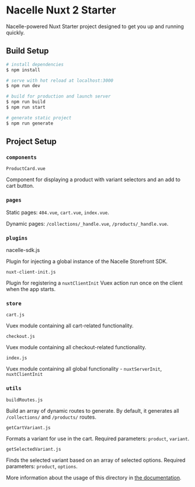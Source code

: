 # Nacelle Nuxt 2 Starter

Nacelle-powered Nuxt Starter project designed to get you up and running quickly.

## Build Setup

```bash
# install dependencies
$ npm install

# serve with hot reload at localhost:3000
$ npm run dev

# build for production and launch server
$ npm run build
$ npm run start

# generate static project
$ npm run generate
```

## Project Setup

### `components`

`ProductCard.vue`

Component for displaying a product with variant selectors and an add to cart button.

### `pages`

Static pages: `404.vue`, `cart.vue`, `index.vue`.

Dynamic pages: `/collections/_handle.vue`, `/products/_handle.vue`.

### `plugins`

nacelle-sdk.js

Plugin for injecting a global instance of the Nacelle Storefront SDK.

`nuxt-client-init.js`

Plugin for registering a `nuxtClientInit` Vuex action run once on the client when the app starts.

### `store`

`cart.js`

Vuex module containing all cart-related functionality.

`checkout.js`

Vuex module containing all checkout-related functionality.

`index.js`

Vuex module containing all global functionality - `nuxtServerInit`, `nuxtClientInit`

### `utils`

`buildRoutes.js`

Build an array of dynamic routes to generate.  By default, it generates all `/collections/` and `/products/` routes.

`getCartVariant.js`

Formats a variant for use in the cart.  Required parameters: `product`, `variant`.

`getSelectedVariant.js`

Finds the selected variant based on an array of selected options.  Required parameters: `product`, `options`.

More information about the usage of this directory in [the documentation](https://nuxtjs.org/docs/2.x/directory-structure/store).
